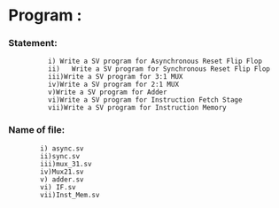 # Program : 
### Statement:
              i) Write a SV program for Asynchronous Reset Flip Flop
              ii)   Write a SV program for Synchronous Reset Flip Flop
              iii)Write a SV program for 3:1 MUX
              iv)Write a SV program for 2:1 MUX
              v)Write a SV program for Adder
              vi)Write a SV program for Instruction Fetch Stage
              vii)Write a SV program for Instruction Memory



### Name of file:
            i) async.sv
            ii)sync.sv
            iii)mux_31.sv
            iv)Mux21.sv
            v) adder.sv
            vi) IF.sv
            vii)Inst_Mem.sv

            
